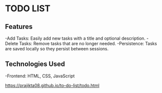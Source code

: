 # TODO LIST 

## Features
-Add Tasks: Easily add new tasks with a title and optional description.
-Delete Tasks: Remove tasks that are no longer needed.
-Persistence: Tasks are saved locally so they persist between sessions.


## Technologies Used
-Frontend: HTML, CSS, JavaScript

https://prajikta08.github.io/to-do-list/todo.html
